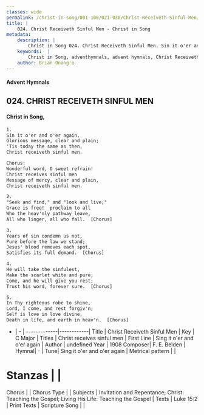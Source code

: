 ```yaml
---
classes: wide
permalink: /christ-in-song/001-100/021-030/Christ-Receiveth-Sinful-Men/
title: |
    024. Christ Receiveth Sinful Men - Christ in Song
metadata:
    description: |
        Christ in Song 024. Christ Receiveth Sinful Men. Sin it o'er and o'er again, Glorious message, clear and plain; 'Tis today the same as then, Christ receiveth sinful men. Chorus: Wonderful word, O sweet 
    keywords:  |
        Christ in Song, adventhymnals, advent hymnals, Christ Receiveth Sinful Men, Sing it o'er and o'er again. Christ receives sinful men
    author: Brian Onang'o
---
```


#### Advent Hymnals
## 024. CHRIST RECEIVETH SINFUL MEN
####  Christ in Song,

```txt
1.
Sin it o'er and o'er again,
Glorious message, clear and plain;
'Tis today the same as then,
Christ receiveth sinful men.

Chorus:
Wonderful word, O sweet refrain!
Christ receives sinful men
Message of mercy, clear and plain,
Christ receiveth sinful men.

2.
"Seek and find," and "look and live;" 
Grace is free!  proclaim to all
Who the heav'nly pathway leave,
All who linger, all who fall.  [Chorus]

3.
Years of sin condemn us not,
Pure before the law we stand;
Jesus' blood removes each spot,
Satisfies its full demand.  [Chorus]

4.
He will take the sinfulest,
Make the scarlet white and pure;
Come, and he will give you rest;
Trust his word, forever sure.  [Chorus]

5.
In Thy righteous robe to shine,
Lord, I come, and rest forgiv'n;
Self is love in love divine,
Death in life, and earth in heav'n.  [Chorus]

```

- |   -  |
-------------|------------|
Title | Christ Receiveth Sinful Men |
Key | C Major |
Titles | Christ receives sinful men |
First Line | Sing it o'er and o'er again |
Author | undefined
Year | 1908
Composer| F. E. Belden |
Hymnal|  - |
Tune| Sing it o'er and o'er again |
Metrical pattern | |
# Stanzas |  |
Chorus |  |
Chorus Type |  |
Subjects | Invitation and Repentance; Christ: Teaching the Gospel; Living His Life: Teaching the Gospel |
Texts | Luke 15:2 |
Print Texts | 
Scripture Song |  |
    
